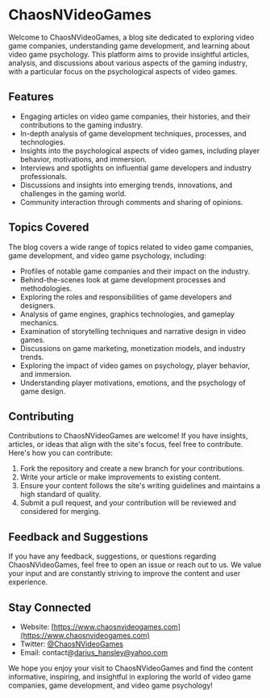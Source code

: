 # ChaosNVideoGames

Welcome to ChaosNVideoGames, a blog site dedicated to exploring video game companies, understanding game development, and learning about video game psychology. This platform aims to provide insightful articles, analysis, and discussions about various aspects of the gaming industry, with a particular focus on the psychological aspects of video games.

## Features

- Engaging articles on video game companies, their histories, and their contributions to the gaming industry.
- In-depth analysis of game development techniques, processes, and technologies.
- Insights into the psychological aspects of video games, including player behavior, motivations, and immersion.
- Interviews and spotlights on influential game developers and industry professionals.
- Discussions and insights into emerging trends, innovations, and challenges in the gaming world.
- Community interaction through comments and sharing of opinions.

## Topics Covered

The blog covers a wide range of topics related to video game companies, game development, and video game psychology, including:

- Profiles of notable game companies and their impact on the industry.
- Behind-the-scenes look at game development processes and methodologies.
- Exploring the roles and responsibilities of game developers and designers.
- Analysis of game engines, graphics technologies, and gameplay mechanics.
- Examination of storytelling techniques and narrative design in video games.
- Discussions on game marketing, monetization models, and industry trends.
- Exploring the impact of video games on psychology, player behavior, and immersion.
- Understanding player motivations, emotions, and the psychology of game design.

## Contributing

Contributions to ChaosNVideoGames are welcome! If you have insights, articles, or ideas that align with the site's focus, feel free to contribute. Here's how you can contribute:

1. Fork the repository and create a new branch for your contributions.
2. Write your article or make improvements to existing content.
3. Ensure your content follows the site's writing guidelines and maintains a high standard of quality.
4. Submit a pull request, and your contribution will be reviewed and considered for merging.

## Feedback and Suggestions

If you have any feedback, suggestions, or questions regarding ChaosNVideoGames, feel free to open an issue or reach out to us. We value your input and are constantly striving to improve the content and user experience.

## Stay Connected

- Website: [https://www.chaosnvideogames.com](https://www.chaosnvideogames.com)
- Twitter: [@ChaosNVideoGames](https://twitter.com/ChaosDaGamer)
- Email: contact@darius_hansley@yahoo.com

We hope you enjoy your visit to ChaosNVideoGames and find the content informative, inspiring, and insightful in exploring the world of video game companies, game development, and video game psychology!

